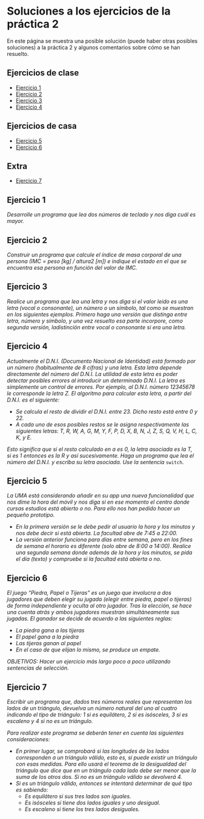# Soluciones a los ejercicios de la práctica 2 

En este página se muestra una posible solución (puede haber otras posibles soluciones) a la práctica 2 y algunos comentarios sobre cómo se han resuelto.

## Ejercicios de clase

* [Ejercicio 1](#ejercicio-1)
* [Ejercicio 2](#ejercicio-2)
* [Ejercicio 3](#ejercicio-3)
* [Ejercicio 4](#ejercicio-4)

## Ejercicios de casa

* [Ejercicio 5](#ejercicio-5)
* [Ejercicio 6](#ejercicio-6)

## Extra
* [Ejercicio 7](#ejercicio-7)

## Ejercicio 1

*Desarrolle un programa que lea dos números de teclado y nos diga cuál es mayor.*

## Ejercicio 2

*Construir un programa que calcule el índice de masa corporal de una persona (IMC = peso [kg] / altura2 [m]) e indique el estado en el que se encuentra esa persona en función del valor de IMC.*

## Ejercicio 3

*Realice un programa que lea una letra y nos diga si el valor leído es una letra (vocal o consonante), un número o un símbolo, tal como se muestran en los siguientes ejemplos. Primero haga una versión que distinga entre letra, número y símbolo, y una vez resuelto esa parte incorpore, como segunda versión, ladistinción entre vocal o consonante si era una letra.*

## Ejercicio 4

*Actualmente el D.N.I. (Documento Nacional de Identidad) está formado por un número (habitualmente de 8 cifras) y una letra. Esta letra depende directamente del número del D.N.I. La utilidad de esta letra es poder detectar posibles errores al introducir un determinado D.N.I. La letra es simplemente un control de errores. Por ejemplo, al D.N.I. número 12345678 le corresponde la letra Z. El algoritmo para calcular esta letra, a partir del D.N.I. es el siguiente:*

* *Se calcula el resto de dividir el D.N.I. entre 23. Dicho resto está entre 0 y 22.*
* *A cada uno de esos posibles restos se le asigna respectivamente las siguientes letras: T, R, W, A, G, M, Y, F, P, D, X, B, N, J, Z, S, Q, V, H, L, C, K, y E.*

*Esto significa que si el resto calculado en a es 0, la letra asociada es la T, si es 1 entonces es la R y así sucesivamente. Haga un programa que lea el número del D.N.I. y escriba su letra asociada. Use la sentencia* `switch`.

## Ejercicio 5

*La UMA está considerando añadir en su app una nueva funcionalidad que nos dime la hora del móvil y nos diga si en ese momento el centro donde cursas estudios está abierto o no. Para ello nos han pedido hacer un pequeño prototipo.*

* *En la primera versión se le debe pedir al usuario la hora y los minutos y nos debe decir si está abierta. La facultad abre de 7:45 a 22:00.*
* *La versión anterior funciona para días entre semana, pero en los fines de semana el horario es diferente (solo abre de 8:00  a  14:00).  Realice  una  segunda  semana  donde  además  de  la  hora  y  los  minutos,  se  pida  el  día  (texto)  y compruebe si la facultad está abierta o no.*

## Ejercicio 6

*El juego “Piedra, Papel o Tijeras” es un juego que involucra a dos jugadores que deben elegir su jugada (elegir entre piedra, papel o tijeras) de forma independiente y oculta al otro jugador. Tras la elección, se hace una cuenta atrás y ambos jugadores muestran simultáneamente sus jugadas. El ganador se decide de acuerdo a las siguientes reglas:*

* *La piedra gana a las tijeras*
* *El papel gana a la piedra*
* *Las tijeras ganan al papel*
* *En el caso de que elijan lo mismo, se produce un empate.*

*OBJETIVOS: Hacer un ejercicio más largo poco a poco utilizando sentencias de selección.*

## Ejercicio 7

*Escribir  un  programa  que,  dados  tres números reales que representan los lados de un triángulo, devuelva un número natural del uno al cuatro indicando el tipo de triángulo: 1 si es equilátero, 2 si es isósceles, 3 si es escaleno y 4 si no es un triángulo.*

*Para realizar este programa se deberán tener en cuenta las siguientes consideraciones:*
* *En primer lugar, se comprobará si las longitudes de los lados corresponden a un triángulo válido, esto es, si puede existir un triángulo con esas medidas. Para ello usará el teorema de la desigualdad del triángulo que dice que en un triángulo cada lado debe ser menor que la suma de los otros dos. Si no es un triángulo válido se devolverá 4.*
* *Si es un triángulo válido, entonces se intentará determinar de qué tipo es sabiendo:*
  * *Es equilátero si sus tres lados son iguales.*
  * *Es isósceles si tiene dos lados iguales y uno desigual.*
  * *Es escaleno si tiene los tres lados desiguales.*
